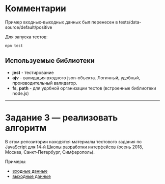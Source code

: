 # Комментарии

Пример входных-выходных данных был перенесен в tests/data-source/default/positive

Для запуска тестов:
```
npm test
```

## Используемые библиотеки
- **jest** - тестирование
- **ajv** - валидация входного json-объекта. Логичный, удобный, производительный валидатор.
- **fs**, **path** - для удобной организации тестов (встроенные библиотеки node.js) 

---
# Задание 3 — реализовать алгоритм

В этом репозитории находятся материалы тестового задания по JavaScript для [14-й Школы разработки интерфейсов](https://academy.yandex.ru/events/frontend/shri_msk-2018-2) (осень 2018, Москва, Санкт-Петербург, Симферополь).

Примеры: 

- [входные данные](./data/input.json)
- [выходные данные](./data/output.json)

